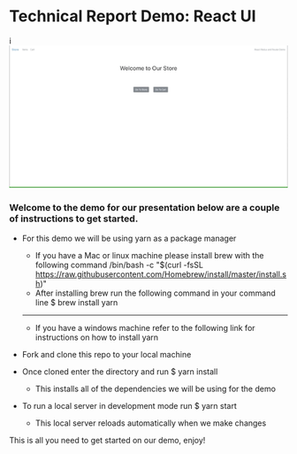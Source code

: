 # Technical Report Demo: React UI

i![Tech Report Demo Gif](./tech.gif)

### Welcome to the demo for our presentation below are a couple of instructions to get started. 

- For this demo we will be using yarn as a package manager
  - If you have a Mac or linux machine please install brew with the following command
    /bin/bash -c "$(curl -fsSL https://raw.githubusercontent.com/Homebrew/install/master/install.sh)"
  - After installing brew run the following command in your command line
    $ brew install yarn 
  ---
  - If you have a windows machine refer to the following link for instructions on how to install yarn

- Fork and clone this repo to your local machine
- Once cloned enter the directory and run
    $ yarn install
  - This installs all of the dependencies we will be using for the demo
- To run a local server in development mode run 
    $ yarn start
    - This local server reloads automatically when we make changes

This is all you need to get started on our demo, enjoy!
